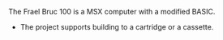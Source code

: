 The Frael Bruc 100 is a MSX computer with a modified BASIC.
  
* The project supports building to a cartridge or a cassette.